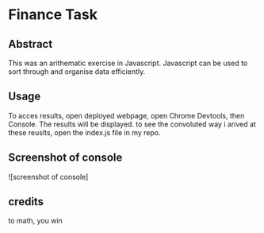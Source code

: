 # Finance Task

## Abstract

This was an arithematic exercise in Javascript. Javascript can be used to sort through and organise data efficiently.

## Usage

To acces results, open deployed webpage, open Chrome Devtools, then Console. The results will be displayed. to see the convoluted way i arived at these reuslts, open the index.js file in my repo.

## Screenshot of console

![screenshot of console]

## credits
 to math, you win
